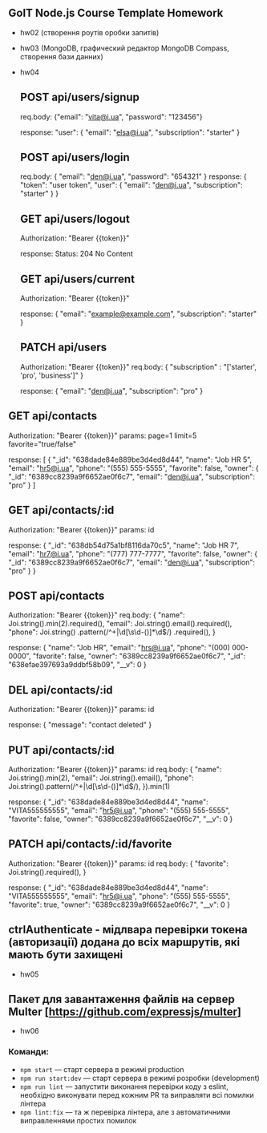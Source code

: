 ## GoIT Node.js Course Template Homework

- hw02 (створення роутів оробки запитів)
- hw03 (MongoDB, графический редактор MongoDB Compass, створення бази данних)
- hw04

  ## POST api/users/signup

  req.body:
  {"email": "vita@i.ua",
  "password": "123456"}

  response:
  "user": {
  "email": "elsa@i.ua",
  "subscription": "starter"
  }

  ## POST api/users/login

  req.body:
  {
  "email": "den@i.ua",
  "password": "654321"
  }
  response:
  {
  "token": "user token",
  "user": {
  "email": "den@i.ua",
  "subscription": "starter"
  }
  }

  ## GET api/users/logout

  Authorization: "Bearer {{token}}"

  response:
  Status: 204 No Content

  ## GET api/users/current

  Authorization: "Bearer {{token}}"

  response:
  {
  "email": "example@example.com",
  "subscription": "starter"
  }

  ## PATCH api/users

  Authorization: "Bearer {{token}}"
  req.body: {
  "subscription" : "['starter', 'pro', 'business']"
  }

  response: {
  "email": "den@i.ua",
  "subscription": "pro"
  }

## GET api/contacts

Authorization: "Bearer {{token}}"
params:
page=1
limit=5
favorite="true/false"

response:
[
{
"_id": "638dade84e889be3d4ed8d44",
"name": "Job HR 5",
"email": "hr5@i.ua",
"phone": "(555) 555-5555",
"favorite": false,
"owner": {
"_id": "6389cc8239a9f6652ae0f6c7",
"email": "den@i.ua",
"subscription": "pro"
}
]

## GET api/contacts/:id

Authorization: "Bearer {{token}}"
params:
id

response:
{
"\_id": "638db54d75a1bf8116da70c5",
"name": "Job HR 7",
"email": "hr7@i.ua",
"phone": "(777) 777-7777",
"favorite": false,
"owner": {
"\_id": "6389cc8239a9f6652ae0f6c7",
"email": "den@i.ua",
"subscription": "pro"
}
}

## POST api/contacts

Authorization: "Bearer {{token}}"
req.body: {
"name": Joi.string().min(2).required(),
"email": Joi.string().email().required(),
"phone": Joi.string()
.pattern(/^\+|\d[\s\d\-\(\)]\*\d$/)
.required(),
}

response:
{
"name": "Job HR",
"email": "hrs@i.ua",
"phone": "(000) 000-0000",
"favorite": false,
"owner": "6389cc8239a9f6652ae0f6c7",
"\_id": "638efae397693a9ddbf58b09",
"\_\_v": 0
}

## DEL api/contacts/:id

Authorization: "Bearer {{token}}"
params:
id

response:
{
"message": "contact deleted"
}

## PUT api/contacts/:id

Authorization: "Bearer {{token}}"
params:
id
req.body: {
"name": Joi.string().min(2),
"email": Joi.string().email(),
"phone": Joi.string().pattern(/^\+|\d[\s\d\-\(\)]\*\d$/),
}).min(1)

response:
{
"\_id": "638dade84e889be3d4ed8d44",
"name": "VITA555555555",
"email": "hr5@i.ua",
"phone": "(555) 555-5555",
"favorite": false,
"owner": "6389cc8239a9f6652ae0f6c7",
"\_\_v": 0
}

## PATCH api/contacts/:id/favorite

Authorization: "Bearer {{token}}"
params:
id
req.body: {
"favorite": Joi.string().required(),
}

response:
{
"\_id": "638dade84e889be3d4ed8d44",
"name": "VITA555555555",
"email": "hr5@i.ua",
"phone": "(555) 555-5555",
"favorite": true,
"owner": "6389cc8239a9f6652ae0f6c7",
"\_\_v": 0
}

## ctrlAuthenticate - мідлвара перевірки токена (авторизації) додана до всіх маршрутів, які мають бути захищені

- hw05

## Пакет для завантаження файлів на сервер Multer [https://github.com/expressjs/multer]

- hw06

### Команди:

- `npm start` &mdash; старт сервера в режимі production
- `npm run start:dev` &mdash; старт сервера в режимі розробки (development)
- `npm run lint` &mdash; запустити виконання перевірки коду з eslint, необхідно виконувати перед кожним PR та виправляти всі помилки лінтера
- `npm lint:fix` &mdash; та ж перевірка лінтера, але з автоматичними виправленнями простих помилок
